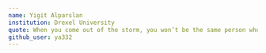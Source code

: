 ```yaml
---
name: Yigit Alparslan
institution: Drexel University
quote: When you come out of the storm, you won’t be the same person who walked in.
github_user: ya332
---
```

